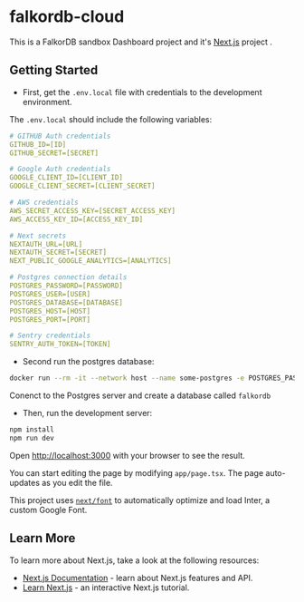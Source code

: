 # falkordb-cloud

This is a FalkorDB sandbox Dashboard project and it's [Next.js](https://nextjs.org/) project .

## Getting Started

* First, get the ``.env.local`` file with credentials to the development environment.

The ``.env.local`` should include the following variables:

```yaml
# GITHUB Auth credentials
GITHUB_ID=[ID]
GITHUB_SECRET=[SECRET]

# Google Auth credentials
GOOGLE_CLIENT_ID=[CLIENT_ID]
GOOGLE_CLIENT_SECRET=[CLIENT_SECRET]

# AWS credentials
AWS_SECRET_ACCESS_KEY=[SECRET_ACCESS_KEY]
AWS_ACCESS_KEY_ID=[ACCESS_KEY_ID]

# Next secrets
NEXTAUTH_URL=[URL]
NEXTAUTH_SECRET=[SECRET]
NEXT_PUBLIC_GOOGLE_ANALYTICS=[ANALYTICS]

# Postgres connection details
POSTGRES_PASSWORD=[PASSWORD]
POSTGRES_USER=[USER]
POSTGRES_DATABASE=[DATABASE]
POSTGRES_HOST=[HOST]
POSTGRES_PORT=[PORT]

# Sentry credentials
SENTRY_AUTH_TOKEN=[TOKEN]
```

* Second run the postgres database:

```bash
docker run --rm -it --network host --name some-postgres -e POSTGRES_PASSWORD=mysecretpassword postgres
```

Conenct to the Postgres server and create a database called `falkordb`

* Then, run the development server:

```bash
npm install
npm run dev
```

Open [http://localhost:3000](http://localhost:3000) with your browser to see the result.

You can start editing the page by modifying `app/page.tsx`. The page auto-updates as you edit the file.

This project uses [`next/font`](https://nextjs.org/docs/basic-features/font-optimization) to automatically optimize and load Inter, a custom Google Font.

## Learn More

To learn more about Next.js, take a look at the following resources:

* [Next.js Documentation](https://nextjs.org/docs) - learn about Next.js features and API.
* [Learn Next.js](https://nextjs.org/learn) - an interactive Next.js tutorial.
